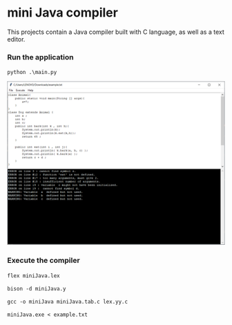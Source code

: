 # mini Java compiler 

This projects contain a Java compiler built with C language, as well as a text editor.

### Run the application
```
python .\main.py
```
![execution](https://raw.githubusercontent.com/ShathaCodes/mini-java-compiler/main/execution.PNG)

### Execute the compiler

```
flex miniJava.lex
```

```
bison -d miniJava.y
```

```
gcc -o miniJava miniJava.tab.c lex.yy.c
```

```
miniJava.exe < example.txt
```





